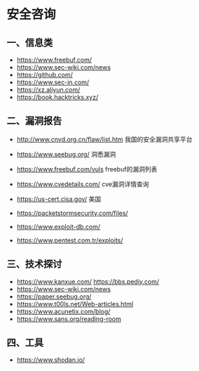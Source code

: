 # 安全咨询

## 一、信息类

- https://www.freebuf.com/
- https://www.sec-wiki.com/news
- https://github.com/ 
- https://www.sec-in.com/
- https://xz.aliyun.com/
- https://book.hacktricks.xyz/

## 二、漏洞报告

- http://www.cnvd.org.cn/flaw/list.htm 我国的安全漏洞共享平台

- https://www.seebug.org/ 洞悉漏洞

- https://www.freebuf.com/vuls freebuf的漏洞列表

  

- https://www.cvedetails.com/ cve漏洞详情查询

- https://us-cert.cisa.gov/ 美国

- https://packetstormsecurity.com/files/

- https://www.exploit-db.com/

- https://www.pentest.com.tr/exploits/

## 三、技术探讨
- https://www.kanxue.com/  https://bbs.pediy.com/ 
- https://www.sec-wiki.com/news
- https://paper.seebug.org/
- https://www.t00ls.net/Web-articles.html
- https://www.acunetix.com/blog/
- https://www.sans.org/reading-room

## 四、工具

- https://www.shodan.io/